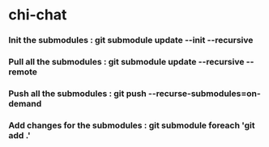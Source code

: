 # chi-chat

### Init the submodules : git submodule update --init --recursive
### Pull all the submodules : git submodule update --recursive --remote
### Push all the submodules : git push --recurse-submodules=on-demand
### Add changes for the submodules : git submodule foreach 'git add .'
